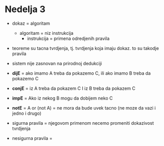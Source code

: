 # Nedelja 3

- dokaz = algoritam 
	- algoritam = niz instrukcija
		- instrukcija = primena odredjenih pravila 

- teoreme su tacna tvrdjenja, tj. tvrdjenja koja imaju dokaz. to su takodje pravila

- sistem nije zasnovan na prirodnoj dedukciji

- **dijE** = ako imamo A treba da pokazemo C, ili ako imamo B treba da pokazemo C
- **conjE** = iz A treba da pokazem C I iz B treba da pokazem C
- **impE** = Ako iz nekog B mogu da dobijem neko C 
- **notE** = A or (not A) = ne mora da bude uvek tacno (ne moze da vazi i jedno i drugo)

- sigurna pravila = njegovom primenom necemo promeniti dokazivost tvrdjenja
- nesigurna pravila = 
